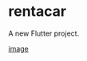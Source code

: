 # rentacar

A new Flutter project.

[image]({https://img.shields.io/badge/Flutter-02569B?style=for-the-badge&logo=flutter&logoColor=white})
